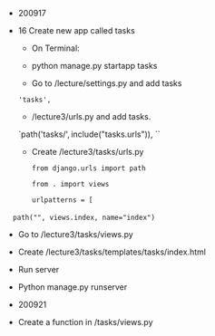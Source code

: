 - 200917 

- 16 Create new app called tasks 

  - On Terminal:  

  - python manage.py startapp tasks 

  - Go to /lecture/settings.py and add tasks 

   `'tasks',` 

  - /lecture3/urls.py and add tasks. 

   `path('tasks/', include("tasks.urls")), ``

  - Create /lecture3/tasks/urls.py 

    `from django.urls import path `

    `from . import views `

    `urlpatterns = [ `

             `path("", views.index, name="index") `

 

  - Go to /lecture3/tasks/views.py 

  - Create /lecture3/tasks/templates/tasks/index.html 

-  Run server 

  - Python manage.py runserver 

- 200921 

 - Create a function in /tasks/views.py 
